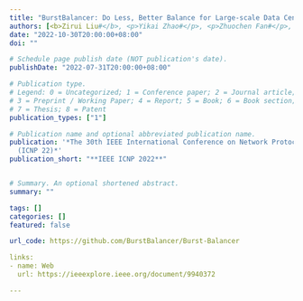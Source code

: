 ```yaml
---
title: "BurstBalancer: Do Less, Better Balance for Large-scale Data Center Traffic"
authors: [<b>Zirui Liu#</b>, <p>Yikai Zhao#</p>, <p>Zhuochen Fan#</p>, <p>Tong Yang</p>, <p>Xiaodong Li</p>, <p>Ruwen Zhang</p>, <p>Kaicheng Yang</p>, <p>Zheng Zhong</p>, <p>Yi Huang</p>, <p>Cong Liu</p>, <p>Jing Hu</p>, <p>Gaogang Xie</p>, <p>Bin Cui</p>]
date: "2022-10-30T20:00:00+08:00"
doi: ""

# Schedule page publish date (NOT publication's date).
publishDate: "2022-07-31T20:00:00+08:00"

# Publication type.
# Legend: 0 = Uncategorized; 1 = Conference paper; 2 = Journal article;
# 3 = Preprint / Working Paper; 4 = Report; 5 = Book; 6 = Book section;
# 7 = Thesis; 8 = Patent
publication_types: ["1"]

# Publication name and optional abbreviated publication name.
publication: '*The 30th IEEE International Conference on Network Protocols
  (ICNP 22)*'
publication_short: "**IEEE ICNP 2022**"


# Summary. An optional shortened abstract.
summary: ""

tags: []
categories: []
featured: false

url_code: https://github.com/BurstBalancer/Burst-Balancer

links:
- name: Web
  url: https://ieeexplore.ieee.org/document/9940372

---
```


